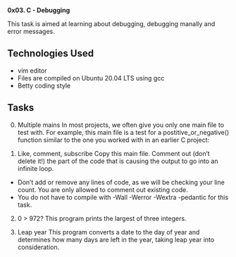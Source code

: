 **0x03. C - Debugging**

This task is aimed at learning about debugging, debugging manally and error messages.

## Technologies Used
* vim editor
* Files are compiled on Ubuntu 20.04 LTS using gcc
* Betty coding style

## Tasks
0. Multiple mains
In most projects, we often give you only one main file to test with. For example, this main file is a test for a postitive_or_negative() function similar to the one you worked with in an earlier C project:

1. Like, comment, subscribe
Copy this main file. Comment out (don’t delete it!) the part of the code that is causing the output to go into an infinite loop.
 * Don’t add or remove any lines of code, as we will be checking your line count. You are only allowed to comment out existing code.
 * You do not have to compile with -Wall -Werror -Wextra -pedantic for this task.

2. 0 > 972?
This program prints the largest of three integers.

3. Leap year
This program converts a date to the day of year and determines how many days are left in the year, taking leap year into consideration.
